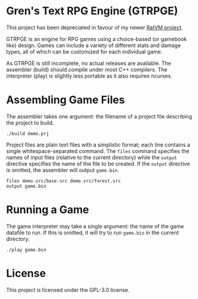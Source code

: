 # Gren's Text RPG Engine (GTRPGE)

This project has been depreciated in favour of my newer [RatVM project](https://github.com/GrenDrake/ratvm).

GTRPGE is an engine for RPG games using a choice-based (or gamebook like) design. Games can include a variety of different stats and damage types, all of which can be customized for each individual game.

As GTRPGE is still incomplete, no actual releases are available. The assembler (build) should compile under most C++ compilers. The interpreter (play) is slightly less portable as it also requires ncurses.

# Assembling Game Files

The assembler takes one argument: the filename of a project file describing the project to build.

```
./build demo.prj
```

Project files are plain text files with a simplistic format; each line contains a single whitespace-separated command. The ```files``` command specifies the names of input files (relative to the current directory) while the ```output``` directive specifies the name of the file to be created. If the ```output``` directive is omitted, the assembler will output ```game.bin```.

```
files demo.src/base.src demo.src/forest.src
output game.bin
```

# Running a Game

The game interpreter may take a single argument: the name of the game datafile to run. If this is omitted, it will try to run ```game.bin``` in the current directory.

```
./play game.bin
```


# License

This project is licensed under the GPL-3.0 license.
